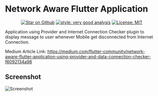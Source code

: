 # Network Aware Flutter Application

<p align="center"> 
<a href="https://github.com/msarkrish/network_aware_flutter_application"><img src="https://img.shields.io/github/stars/msarkrish/network_aware_flutter_application.svg?style=flat&logo=github&colorB=deeppink&label=stars" alt="Star on Github"></a>
<a href="https://pub.dev/packages/very_good_analysis"><img src="https://img.shields.io/badge/style-very_good_analysis-B22C89.svg" alt="style: very good analysis"></a>
<a href="https://opensource.org/licenses/MIT"><img src="https://img.shields.io/badge/license-MIT-purple.svg" alt="License: MIT"></a>
</p>

Application using Provider and Internet Connection Checker plugin to display message to user whenever Mobile get disconnected from Internet Connection.

Medium Article Link: https://medium.com/flutter-community/network-aware-flutter-application-using-provider-and-data-connection-checker-f6092134a98

## Screenshot

![Screenshot](https://user-images.githubusercontent.com/45334931/135751566-b888f67b-df19-494e-8f9e-c8cc3487607f.png)
